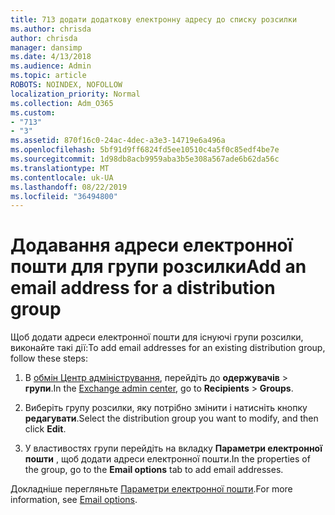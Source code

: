 ```yaml
---
title: 713 додати додаткову електронну адресу до списку розсилки
ms.author: chrisda
author: chrisda
manager: dansimp
ms.date: 4/13/2018
ms.audience: Admin
ms.topic: article
ROBOTS: NOINDEX, NOFOLLOW
localization_priority: Normal
ms.collection: Adm_O365
ms.custom:
- "713"
- "3"
ms.assetid: 870f16c0-24ac-4dec-a3e3-14719e6a496a
ms.openlocfilehash: 5bf91d9ff6824fd5ee10510c4a5f0c85edf4be7e
ms.sourcegitcommit: 1d98db8acb9959aba3b5e308a567ade6b62da56c
ms.translationtype: MT
ms.contentlocale: uk-UA
ms.lasthandoff: 08/22/2019
ms.locfileid: "36494800"
---
```

# <a name="add-an-email-address-for-a-distribution-group"></a><span data-ttu-id="46143-102">Додавання адреси електронної пошти для групи розсилки</span><span class="sxs-lookup"><span data-stu-id="46143-102">Add an email address for a distribution group</span></span>

<span data-ttu-id="46143-103">Щоб додати адреси електронної пошти для існуючі групи розсилки, виконайте такі дії:</span><span class="sxs-lookup"><span data-stu-id="46143-103">To add email addresses for an existing distribution group, follow these steps:</span></span>

1. <span data-ttu-id="46143-104">В [обмін Центр адміністрування](https://outlook.office365.com/ecp/), перейдіть до **одержувачів** \> **групи**.</span><span class="sxs-lookup"><span data-stu-id="46143-104">In the [Exchange admin center](https://outlook.office365.com/ecp/), go to **Recipients** \> **Groups**.</span></span>

2. <span data-ttu-id="46143-105">Виберіть групу розсилки, яку потрібно змінити і натисніть кнопку **редагувати**.</span><span class="sxs-lookup"><span data-stu-id="46143-105">Select the distribution group you want to modify, and then click **Edit**.</span></span>

3. <span data-ttu-id="46143-106">У властивостях групи перейдіть на вкладку **Параметри електронної пошти** , щоб додати адреси електронної пошти.</span><span class="sxs-lookup"><span data-stu-id="46143-106">In the properties of the group, go to the **Email options** tab to add email addresses.</span></span> 

<span data-ttu-id="46143-107">Докладніше перегляньте [Параметри електронної пошти](https://technet.microsoft.com/library/bb124513.aspx#emailoptions).</span><span class="sxs-lookup"><span data-stu-id="46143-107">For more information, see [Email options](https://technet.microsoft.com/library/bb124513.aspx#emailoptions).</span></span>
